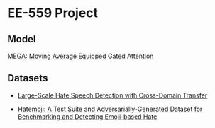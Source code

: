 # EE-559 Project

## Model
[MEGA: Moving Average Equipped Gated Attention](https://huggingface.co/docs/transformers/main/model_doc/mega)

## Datasets
- [Large-Scale Hate Speech Detection with Cross-Domain Transfer](https://github.com/avaapm/hatespeech)

- [Hatemoji: A Test Suite and Adversarially-Generated Dataset for Benchmarking and
Detecting Emoji-based Hate](https://github.com/HannahKirk/Hatemoji)
